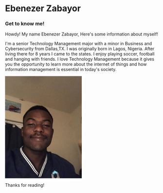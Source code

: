 # Ebenezer Zabayor
### Get to know me!


Howdy! My name Ebenezer Zabayor, Here's some information about myself!

I'm a senior Technology Management major with a minor in Business and Cybersecurity from Dallas,TX. I was originally born in Lagos, Nigeria. 
After living there for 8 years I came to the states. I enjoy playing soccer, football and hanging with friends. 
I love Technology Management because it gives you the opportunity to learn more about the internet of things and how information management is essential in today's society.

<img src="Ebenezer.JPG" alt="Ebenezer" width="50%" height="50%" align="center" >

Thanks for reading!
